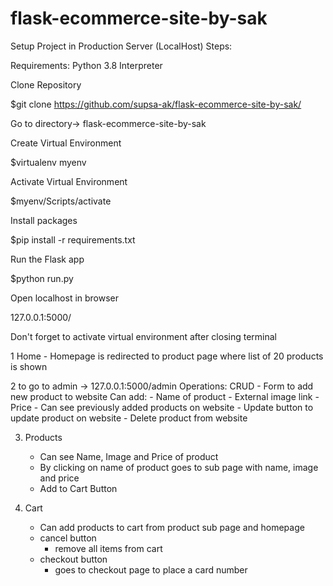 # flask-ecommerce-site-by-sak
Setup Project in Production Server (LocalHost) Steps:

Requirements: Python 3.8 Interpreter

Clone Repository 

$git clone https://github.com/supsa-ak/flask-ecommerce-site-by-sak/

Go to directory-> flask-ecommerce-site-by-sak

Create Virtual Environment

$virtualenv myenv

Activate Virtual Environment 

$myenv/Scripts/activate

Install packages 

$pip install -r requirements.txt

Run the Flask app 

$python run.py

Open localhost in browser 

127.0.0.1:5000/

Don't forget to activate virtual environment after closing terminal

1 Home 
    - Homepage is redirected to product page where list of 20 products is shown
    
2 to go to admin -> 127.0.0.1:5000/admin 
    Operations: CRUD
    - Form to add new product to website 
        Can add:
    - Name of product
        - External image link
        - Price
    - Can see previously added products on website 
    - Update button to update product on website
    - Delete product from website

3. Products
    - Can see Name, Image and Price of product
    - By clicking on name of product goes to sub page with name, image and price
    - Add to Cart Button
   
4. Cart
    - Can add products to cart from product sub page and homepage
    -  cancel  button 
        - remove all items from cart
    - checkout button
        - goes to checkout page to place a card number
